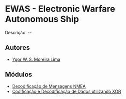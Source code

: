 
# EWAS - Electronic Warfare Autonomous Ship
Descrição: --

## Autores
- [Ygor W. S. Moreira Lima](https://www.github.com/ygordev)

## Módulos
- [Decodificação de Mensagens NMEA](https://github.com/ygordev/EWAS/blob/master/Decodifica%C3%A7%C3%A3o_NMEA.ipynb)
- [Codificação e Decodificação de Dados utilizando XOR](https://github.com/ygordev/EWAS/blob/master/Codifica%C3%A7%C3%A3o_e_Decodifica%C3%A7%C3%A3o_XOR.ipynb)

